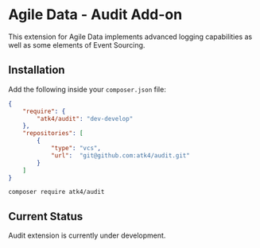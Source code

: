 # Agile Data - Audit Add-on

This extension for Agile Data implements advanced logging capabilities as well as some elements of
Event Sourcing.


## Installation

Add the following inside your `composer.json` file:

``` json
{
    "require": {
        "atk4/audit": "dev-develop"
    },
    "repositories": [
        {
            "type": "vcs",
            "url":  "git@github.com:atk4/audit.git"
        }
    ]
}
```


``` console
composer require atk4/audit
```

## Current Status

Audit extension is currently under development.

